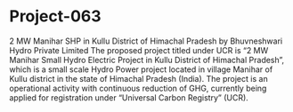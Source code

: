 # Project-063
2 MW Manihar SHP in Kullu District of Himachal Pradesh by Bhuvneshwari Hydro Private Limited
The proposed project titled under UCR is “2 MW Manihar Small Hydro Electric Project in Kullu District of Himachal Pradesh”, which is a small scale Hydro Power project located in village Manihar of Kullu district in the state of Himachal Pradesh (India). The project is an operational activity with continuous reduction of GHG, currently being applied for registration under “Universal Carbon Registry” (UCR).

